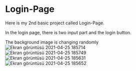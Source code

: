 # Login-Page
Here is my 2nd basic project called Login-Page.

In the login page, there is two input part and the login button.

The background image is changing randomly
![Ekran görüntüsü 2021-04-25 185714](https://user-images.githubusercontent.com/37075640/116000270-2d92cd00-a5f8-11eb-9aca-929766de37f6.png)
![Ekran görüntüsü 2021-04-25 185749](https://user-images.githubusercontent.com/37075640/116000273-2e2b6380-a5f8-11eb-96de-e8f16734b226.png)
![Ekran görüntüsü 2021-04-25 185631](https://user-images.githubusercontent.com/37075640/116000275-2ff52700-a5f8-11eb-88d6-d92fcccd8a34.png)
![Ekran görüntüsü 2021-04-25 185652](https://user-images.githubusercontent.com/37075640/116000277-31265400-a5f8-11eb-827a-5c13852e1d6f.png)
